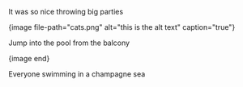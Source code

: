 It was so nice throwing big parties

{image file-path="cats.png" alt="this is the alt text" caption="true"}

Jump into the pool from the balcony

{image end}

Everyone swimming in a champagne sea
